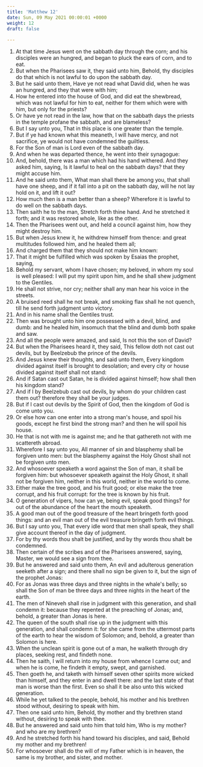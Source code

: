 ```yaml
---
title: 'Matthew 12'
date: Sun, 09 May 2021 00:00:01 +0000
weight: 12
draft: false
  
---
```


1. At that time Jesus went on the sabbath day through the corn; and his disciples were an hungred, and began to pluck the ears of corn, and to eat.
2. But when the Pharisees saw it, they said unto him, Behold, thy disciples do that which is not lawful to do upon the sabbath day.
3. But he said unto them, Have ye not read what David did, when he was an hungred, and they that were with him;
4. How he entered into the house of God, and did eat the shewbread, which was not lawful for him to eat, neither for them which were with him, but only for the priests?
5. Or have ye not read in the law, how that on the sabbath days the priests in the temple profane the sabbath, and are blameless?
6. But I say unto you, That in this place is one greater than the temple.
7. But if ye had known what this meaneth, I will have mercy, and not sacrifice, ye would not have condemned the guiltless.
8. For the Son of man is Lord even of the sabbath day.
9. And when he was departed thence, he went into their synagogue:
10. And, behold, there was a man which had his hand withered. And they asked him, saying, Is it lawful to heal on the sabbath days? that they might accuse him.
11. And he said unto them, What man shall there be among you, that shall have one sheep, and if it fall into a pit on the sabbath day, will he not lay hold on it, and lift it out?
12. How much then is a man better than a sheep? Wherefore it is lawful to do well on the sabbath days.
13. Then saith he to the man, Stretch forth thine hand. And he stretched it forth; and it was restored whole, like as the other.
14. Then the Pharisees went out, and held a council against him, how they might destroy him.
15. But when Jesus knew it, he withdrew himself from thence: and great multitudes followed him, and he healed them all;
16. And charged them that they should not make him known:
17. That it might be fulfilled which was spoken by Esaias the prophet, saying,
18. Behold my servant, whom I have chosen; my beloved, in whom my soul is well pleased: I will put my spirit upon him, and he shall shew judgment to the Gentiles.
19. He shall not strive, nor cry; neither shall any man hear his voice in the streets.
20. A bruised reed shall he not break, and smoking flax shall he not quench, till he send forth judgment unto victory.
21. And in his name shall the Gentiles trust.
22. Then was brought unto him one possessed with a devil, blind, and dumb: and he healed him, insomuch that the blind and dumb both spake and saw.
23. And all the people were amazed, and said, Is not this the son of David?
24. But when the Pharisees heard it, they said, This fellow doth not cast out devils, but by Beelzebub the prince of the devils.
25. And Jesus knew their thoughts, and said unto them, Every kingdom divided against itself is brought to desolation; and every city or house divided against itself shall not stand:
26. And if Satan cast out Satan, he is divided against himself; how shall then his kingdom stand?
27. And if I by Beelzebub cast out devils, by whom do your children cast them out? therefore they shall be your judges.
28. But if I cast out devils by the Spirit of God, then the kingdom of God is come unto you.
29. Or else how can one enter into a strong man's house, and spoil his goods, except he first bind the strong man? and then he will spoil his house.
30. He that is not with me is against me; and he that gathereth not with me scattereth abroad.
31. Wherefore I say unto you, All manner of sin and blasphemy shall be forgiven unto men: but the blasphemy against the Holy Ghost shall not be forgiven unto men.
32. And whosoever speaketh a word against the Son of man, it shall be forgiven him: but whosoever speaketh against the Holy Ghost, it shall not be forgiven him, neither in this world, neither in the world to come.
33. Either make the tree good, and his fruit good; or else make the tree corrupt, and his fruit corrupt: for the tree is known by his fruit.
34. O generation of vipers, how can ye, being evil, speak good things? for out of the abundance of the heart the mouth speaketh.
35. A good man out of the good treasure of the heart bringeth forth good things: and an evil man out of the evil treasure bringeth forth evil things.
36. But I say unto you, That every idle word that men shall speak, they shall give account thereof in the day of judgment.
37. For by thy words thou shalt be justified, and by thy words thou shalt be condemned.
38. Then certain of the scribes and of the Pharisees answered, saying, Master, we would see a sign from thee.
39. But he answered and said unto them, An evil and adulterous generation seeketh after a sign; and there shall no sign be given to it, but the sign of the prophet Jonas:
40. For as Jonas was three days and three nights in the whale's belly; so shall the Son of man be three days and three nights in the heart of the earth.
41. The men of Nineveh shall rise in judgment with this generation, and shall condemn it: because they repented at the preaching of Jonas; and, behold, a greater than Jonas is here.
42. The queen of the south shall rise up in the judgment with this generation, and shall condemn it: for she came from the uttermost parts of the earth to hear the wisdom of Solomon; and, behold, a greater than Solomon is here.
43. When the unclean spirit is gone out of a man, he walketh through dry places, seeking rest, and findeth none.
44. Then he saith, I will return into my house from whence I came out; and when he is come, he findeth it empty, swept, and garnished.
45. Then goeth he, and taketh with himself seven other spirits more wicked than himself, and they enter in and dwell there: and the last state of that man is worse than the first. Even so shall it be also unto this wicked generation.
46. While he yet talked to the people, behold, his mother and his brethren stood without, desiring to speak with him.
47. Then one said unto him, Behold, thy mother and thy brethren stand without, desiring to speak with thee.
48. But he answered and said unto him that told him, Who is my mother? and who are my brethren?
49. And he stretched forth his hand toward his disciples, and said, Behold my mother and my brethren!
50. For whosoever shall do the will of my Father which is in heaven, the same is my brother, and sister, and mother.

